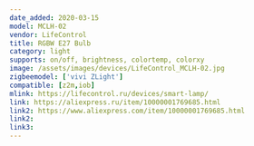 ```yaml
---
date_added: 2020-03-15
model: MCLH-02
vendor: LifeControl
title: RGBW E27 Bulb
category: light
supports: on/off, brightness, colortemp, colorxy
image: /assets/images/devices/LifeControl_MCLH-02.jpg
zigbeemodel: ['vivi ZLight']
compatible: [z2m,iob]
mlink: https://lifecontrol.ru/devices/smart-lamp/
link: https://aliexpress.ru/item/10000001769685.html
link2: https://www.aliexpress.com/item/10000001769685.html
link2: 
link3: 
---
```


